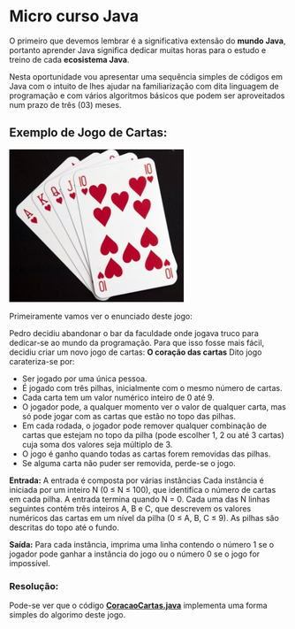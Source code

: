 # Micro curso Java

O primeiro que devemos lembrar é a significativa extensão do **mundo Java**, portanto aprender Java significa dedicar muitas horas para o estudo e treino de cada **ecosistema Java**.

Nesta oportunidade vou apresentar uma sequência simples de códigos em Java com o intuito de lhes ajudar na familiarização com dita linguagem de programação e com vários algoritmos básicos que podem ser aproveitados num prazo de três (03) meses.

## Exemplo de Jogo de Cartas:

![baralho.jpg](./imagens/baralho.jpg)

Primeiramente vamos ver o enunciado deste jogo:

Pedro decidiu abandonar o bar da faculdade onde jogava truco para dedicar-se ao mundo da programação. Para que isso fosse mais fácil, decidiu criar um novo jogo de cartas: **O coração das cartas**
Dito jogo carateriza-se por:

+ Ser jogado por uma única pessoa. 
+ É jogado com três pilhas, inicialmente com o mesmo número de cartas.
+ Cada carta tem um valor numérico inteiro de 0 até 9. 
+ O jogador pode, a qualquer momento ver o valor de qualquer carta, mas só pode jogar com as cartas que estão no topo das pilhas. 
+ Em cada rodada, o jogador pode remover qualquer combinação de cartas que estejam no topo da pilha (pode escolher 1, 2 ou até 3 cartas) cuja soma dos valores seja múltiplo de 3. 
+ O jogo é ganho quando todas as cartas forem removidas das pilhas. 
+ Se alguma carta não puder ser removida, perde-se o jogo.

**Entrada:** A entrada é composta por várias instâncias Cada instância é iniciada por um inteiro N (0 ≤ N ≤ 100), que identifica o número de cartas em cada pilha. A entrada termina quando N = 0. Cada uma das N linhas seguintes contém três inteiros A, B e C, que descrevem os valores numéricos das cartas em um nível da pilha (0 ≤ A, B, C ≤  9). As pilhas são descritas do topo até o fundo.

**Saída:** Para cada instância, imprima uma linha contendo o número 1 se o jogador pode ganhar a instância do jogo ou o número 0 se o jogo for impossível.

### Resolução:

Pode-se ver que o código **[CoracaoCartas.java](./CoracaoCartas.java)** implementa uma forma simples do algorimo deste jogo.


